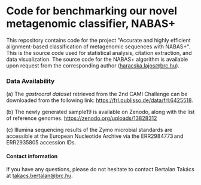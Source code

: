 # Code for benchmarking our novel metagenomic classifier, NABAS+

This repository contains code for the project "Accurate and highly efficient alignment-based classification of metagenomic sequences with NABAS+". This is the source code used for statistical analysis, citation extraction, and data visualization.
The source code for the NABAS+ algorithm is available upon request from the corresponding author (haracska.lajos@brc.hu).

### Data Availability
(a) The _gastrooral dataset_ retrieved from the 2nd CAMI Challenge can be downloaded from the following link: https://frl.publisso.de/data/frl:6425518. 

(b) The newly generated sample19 is available on Zenodo, along with the list of reference genomes. https://zenodo.org/uploads/13828312 

(c) Illumina sequencing results of the Zymo microbial standards are accessible at the European Nucleotide Archive via the ERR2984773 and ERR2935805 accession IDs.

#### Contact information
If you have any questions, please do not hesitate to contact Bertalan Takács at takacs.bertalan@brc.hu.

